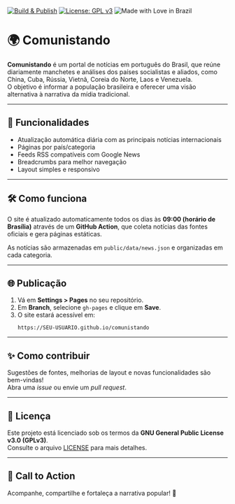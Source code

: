 [![Build & Publish](https://github.com/SEU-USUARIO/comunistando/actions/workflows/build.yml/badge.svg)](https://github.com/SEU-USUARIO/comunistando/actions/workflows/build.yml)
[![License: GPL v3](https://img.shields.io/badge/License-GPLv3-red.svg)](https://www.gnu.org/licenses/gpl-3.0)
![Made with Love in Brazil](https://img.shields.io/badge/Made%20with%20%E2%9D%A4%EF%B8%8F-in%20Brazil-green)

# 🌍 Comunistando

**Comunistando** é um portal de notícias em português do Brasil, que reúne diariamente manchetes e análises dos países socialistas e aliados, como China, Cuba, Rússia, Vietnã, Coreia do Norte, Laos e Venezuela.  
O objetivo é informar a população brasileira e oferecer uma visão alternativa à narrativa da mídia tradicional.

---

## 🚀 Funcionalidades
- Atualização automática diária com as principais notícias internacionais  
- Páginas por país/categoria  
- Feeds RSS compatíveis com Google News  
- Breadcrumbs para melhor navegação  
- Layout simples e responsivo  

---

## 🛠 Como funciona
O site é atualizado automaticamente todos os dias às **09:00 (horário de Brasília)** através de um **GitHub Action**, que coleta notícias das fontes oficiais e gera páginas estáticas.

As notícias são armazenadas em `public/data/news.json` e organizadas em cada categoria.

---

## 🌐 Publicação
1. Vá em **Settings > Pages** no seu repositório.  
2. Em **Branch**, selecione `gh-pages` e clique em **Save**.  
3. O site estará acessível em:  
   ```
   https://SEU-USUARIO.github.io/comunistando
   ```

---

## ✨ Como contribuir
Sugestões de fontes, melhorias de layout e novas funcionalidades são bem-vindas!  
Abra uma *issue* ou envie um *pull request*.

---

## 📜 Licença
Este projeto está licenciado sob os termos da **GNU General Public License v3.0 (GPLv3)**.  
Consulte o arquivo [LICENSE](LICENSE) para mais detalhes.

---

## 📢 Call to Action
Acompanhe, compartilhe e fortaleça a narrativa popular! 🚩
